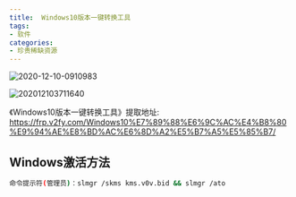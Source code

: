 ```yaml
---
title:  Windows10版本一键转换工具
tags:
- 软件
categories:
- 珍贵稀缺资源
---
```




![2020-12-10-0910983](https://v2fy.com/asset/0i/jikemiji/jikemiji-md/2020-12-10-win.assets/2020-12-10-0910983.png)

![202012103711640](https://v2fy.com/asset/0i/jikemiji/jikemiji-md/2020-12-10-win.assets/202012103711640.png)



《Windows10版本一键转换工具》提取地址: https://frp.v2fy.com/Windows10%E7%89%88%E6%9C%AC%E4%B8%80%E9%94%AE%E8%BD%AC%E6%8D%A2%E5%B7%A5%E5%85%B7/


## Windows激活方法



```sh
命令提示符(管理员)：slmgr /skms kms.v0v.bid && slmgr /ato
```








